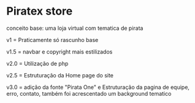 # Piratex store

conceito base:
uma loja virtual com tematica de pirata

v1 = Praticamente só rascunho base

v1.5 = navbar e copyright mais estilizados

v2.0 = Utilização de php

v2.5 = Estruturação da Home page do site

v3.0 = adição da fonte "Pirata One" e Estruturação da pagina de equipe, erro, contato, também foi acrescentado um background tematico